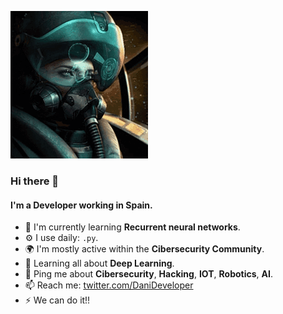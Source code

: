 
![](https://github.com/NoSoyDani/NoSoyDani/blob/master/tenor.gif)
### Hi there 👋
#### I'm a Developer working in Spain.

- 🏢 I'm currently learning **Recurrent neural networks**.
- ⚙️ I use daily: `.py`.
- 🌍 I'm mostly active within the **Cibersecurity Community**.
- 🌱 Learning all about **Deep Learning**.
- 💬 Ping me about **Cibersecurity**, **Hacking**, **IOT**, **Robotics**, **AI**.
- 📫 Reach me: [twitter.com/DaniDeveloper](https://twitter.com/DaniDeveloper)
- ⚡️ We can do it!!

